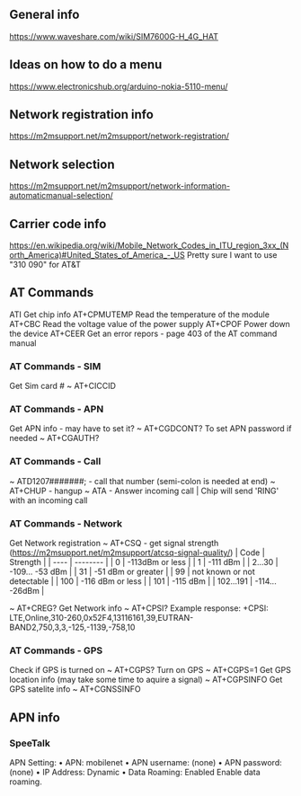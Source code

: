 ## General info
https://www.waveshare.com/wiki/SIM7600G-H_4G_HAT

## Ideas on how to do a menu
https://www.electronicshub.org/arduino-nokia-5110-menu/
## Network registration info
https://m2msupport.net/m2msupport/network-registration/

## Network selection
https://m2msupport.net/m2msupport/network-information-automaticmanual-selection/

## Carrier code info
https://en.wikipedia.org/wiki/Mobile_Network_Codes_in_ITU_region_3xx_(North_America)#United_States_of_America_-_US
Pretty sure I want to use "310 090" for AT&T

## AT Commands
ATI Get chip info
AT+CPMUTEMP Read the temperature of the module
AT+CBC Read the voltage value of the power supply
AT+CPOF Power down the device
AT+CEER Get an error repors - page 403 of the AT command manual

### AT Commands - SIM
Get Sim card #
~ AT+CICCID

### AT Commands - APN
Get APN info - may have to set it?
~ AT+CGDCONT?
To set APN password if needed
~ AT+CGAUTH?

### AT Commands - Call
~ ATD1207#######; - call that number (semi-colon is needed at end)
~ AT+CHUP - hangup
~ ATA - Answer incoming call | Chip will send 'RING' with an incoming call

### AT Commands - Network
Get Network registration
~ AT+CSQ - get signal strength (https://m2msupport.net/m2msupport/atcsq-signal-quality/)
| Code | Strength |
| ---- | -------- |
| 0 | -113dBm or less |
| 1 | -111 dBm |
| 2...30 | -109... -53 dBm |
| 31 | -51 dBm or greater |
| 99 | not known or not detectable |
| 100 | -116 dBm or less |
| 101 | -115 dBm |
| 102...191 | -114... -26dBm |
    
~ AT+CREG?
Get Network info
~ AT+CPSI?
    Example response: +CPSI: LTE,Online,310-260,0x52F4,13116161,39,EUTRAN-BAND2,750,3,3,-125,-1139,-758,10


### AT Commands - GPS
Check if GPS is turned on
~ AT+CGPS?
Turn on GPS
~ AT+CGPS=1
Get GPS location info (may take some time to aquire a signal)
~ AT+CGPSINFO
Get GPS satelite info
~ AT+CGNSSINFO

## APN info
### SpeeTalk
APN Setting:
• APN: mobilenet
• APN username: (none)
• APN password: (none)
• IP Address: Dynamic
• Data Roaming: Enabled
Enable data roaming.